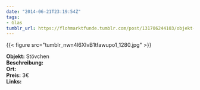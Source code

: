 ```yaml
---
date: "2014-06-21T23:19:54Z"
tags:
- Glas
tumblr_url: https://flohmarktfunde.tumblr.com/post/131706244103/objekt-st%C3%B6vchen-beschreibung-lorem-ipsum-ort
---
```

 {{< figure src="tumblr_nwn4l6XIvB1tfawupo1_1280.jpg" >}}  

**Objekt:** Stövchen  
**Beschreibung:**   
**Ort:**   
**Preis:** 3€  
**Links:** 
